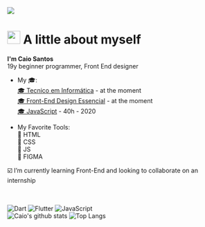<img src="https://github.com/xCaio/xCaio/blob/main/bannerCaiocompleta.jpg">
<h1><img src="https://emojis.slackmojis.com/emojis/images/1531849430/4246/blob-sunglasses.gif?1531849430" width="30"/> A little about myself</h1>

<p><strong>I'm Caio Santos</strong> <br> 19y beginner programmer, Front End designer</p>

- My 🎓: <br>
  <a href="https://epsa.com.br" target="_blank"> 🎓 Tecnico em Informática</a> - at the moment <br>
  <a href="https://www.udemy.com/course/front-end-essencial/" target="_blank"> 🎓 Front-End Design Essencial</a> - at the moment <br>
  <a href="https://www.cursoemvideo.com/course/javascript/" target="_blank"> 🎓 JavaScript</a> - 40h - 2020

- My Favorite Tools: <br>
  :blue_book: HTML<br>
  :blue_book: CSS<br>
  :blue_book: JS<br>
  :blue_book: FIGMA<br>

 :ballot_box_with_check: I’m currently learning Front-End and looking to collaborate on an internship
 
 <br><br>
![Dart](https://img.shields.io/badge/dart-%230175C2.svg?style=for-the-badge&logo=dart&logoColor=white) 
![Flutter](https://img.shields.io/badge/Flutter-%2302569B.svg?style=for-the-badge&logo=Flutter&logoColor=white) 
![JavaScript](https://img.shields.io/badge/javascript-%23323330.svg?style=for-the-badge&logo=javascript&logoColor=%23F7DF1E) <br>
![Caio's github stats](https://bad-apple-github-readme.vercel.app/api?show_bg=1&username=xcaio) ![Top Langs](https://github-readme-stats.vercel.app/api/top-langs/?username=xcaio)
